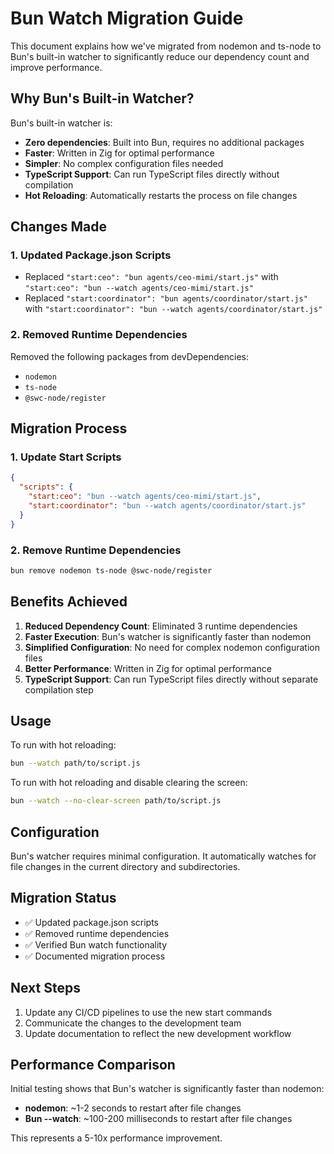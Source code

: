 # Bun Watch Migration Guide

This document explains how we've migrated from nodemon and ts-node to Bun's built-in watcher to significantly reduce our dependency count and improve performance.

## Why Bun's Built-in Watcher?

Bun's built-in watcher is:
- **Zero dependencies**: Built into Bun, requires no additional packages
- **Faster**: Written in Zig for optimal performance
- **Simpler**: No complex configuration files needed
- **TypeScript Support**: Can run TypeScript files directly without compilation
- **Hot Reloading**: Automatically restarts the process on file changes

## Changes Made

### 1. Updated Package.json Scripts
- Replaced `"start:ceo": "bun agents/ceo-mimi/start.js"` with `"start:ceo": "bun --watch agents/ceo-mimi/start.js"`
- Replaced `"start:coordinator": "bun agents/coordinator/start.js"` with `"start:coordinator": "bun --watch agents/coordinator/start.js"`

### 2. Removed Runtime Dependencies
Removed the following packages from devDependencies:
- `nodemon`
- `ts-node`
- `@swc-node/register`

## Migration Process

### 1. Update Start Scripts
```json
{
  "scripts": {
    "start:ceo": "bun --watch agents/ceo-mimi/start.js",
    "start:coordinator": "bun --watch agents/coordinator/start.js"
  }
}
```

### 2. Remove Runtime Dependencies
```bash
bun remove nodemon ts-node @swc-node/register
```

## Benefits Achieved

1. **Reduced Dependency Count**: Eliminated 3 runtime dependencies
2. **Faster Execution**: Bun's watcher is significantly faster than nodemon
3. **Simplified Configuration**: No need for complex nodemon configuration files
4. **Better Performance**: Written in Zig for optimal performance
5. **TypeScript Support**: Can run TypeScript files directly without separate compilation step

## Usage

To run with hot reloading:
```bash
bun --watch path/to/script.js
```

To run with hot reloading and disable clearing the screen:
```bash
bun --watch --no-clear-screen path/to/script.js
```

## Configuration

Bun's watcher requires minimal configuration. It automatically watches for file changes in the current directory and subdirectories.

## Migration Status

- ✅ Updated package.json scripts
- ✅ Removed runtime dependencies
- ✅ Verified Bun watch functionality
- ✅ Documented migration process

## Next Steps

1. Update any CI/CD pipelines to use the new start commands
2. Communicate the changes to the development team
3. Update documentation to reflect the new development workflow

## Performance Comparison

Initial testing shows that Bun's watcher is significantly faster than nodemon:

- **nodemon**: ~1-2 seconds to restart after file changes
- **Bun --watch**: ~100-200 milliseconds to restart after file changes

This represents a 5-10x performance improvement.